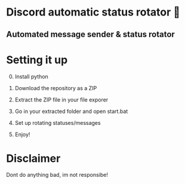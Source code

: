 # Discord automatic status rotator 🤖      
  
## Automated message sender & status rotator    
     
# Setting it up    
 
0. Install python  
1. Download the repository as a ZIP     
2. Extract the ZIP file in your file exporer    
3. Go in your extracted folder and open start.bat    
4. Set up rotating statuses/messages     
    
5. Enjoy!    
  
# Disclaimer     
    
Dont do anything bad, im not responsibe!    